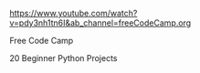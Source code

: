

https://www.youtube.com/watch?v=pdy3nh1tn6I&ab_channel=freeCodeCamp.org

Free Code Camp

20 Beginner Python Projects

